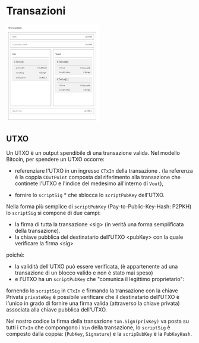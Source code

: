 # Transazioni

<img src="./img/transaction.png" alt="transaction" width="50%"/>

## UTXO

Un UTXO è un output spendibile di una transazione valida. Nel modello Bitcoin, per spendere un UTXO occorre:

- referenziare l'UTXO in un ingresso `CTxIn` della transazione .
(la referenza è la coppia `COutPoint` composta dal riferimento alla transazione che continete l'UTXO e l'indice del medesimo all'interno di `Vout`),

- fornire lo `scriptSig` * che sblocca lo `scriptPubKey` dell'UTXO.

Nella forma più semplice di `scriptPubKey` (Pay-to-Public-Key-Hash: P2PKH) lo `scriptSig` si compone di due campi:

- la firma di tutta la transazione \<sig> (in verità una forma semplificata della transazione).
- la chiave pubblica del destinatario dell'UTXO \<pubKey> con la quale verificare la firma \<sig>

poiché:

- la validità dell'UTXO può essere verificata, (è appartenente ad una transazione di un blocco valido e non è stato mai speso) 
- e l'UTXO ha un `scriptPubKey` che "comunica il legittimo proprietario":

fornendo lo `scriptSig` in `CTxIn` e firmando la transazione con la chiave Privata `privateKey` è possibile verificare che il destinatario dell'UTXO è l'unico in grado di fornire una firma valida (attraverso la chiave privata) associata alla chiave pubblica dell'UTXO.

Nel nostro codice la firma  della transazione `txn.Sign(privKey)` va posta su tutti i `CTxIn` che compongono i `Vin` della transazione,
lo `scriptSig` è composto dalla coppia: (`PubKey`, `Signature`) e la `scripBubKey` è la `PubKeyHash`.
